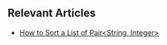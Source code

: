 ## Relevant Articles
- [How to Sort a List of Pair<String, Integer>](https://www.baeldung.com/java-list-sort-pairs)
